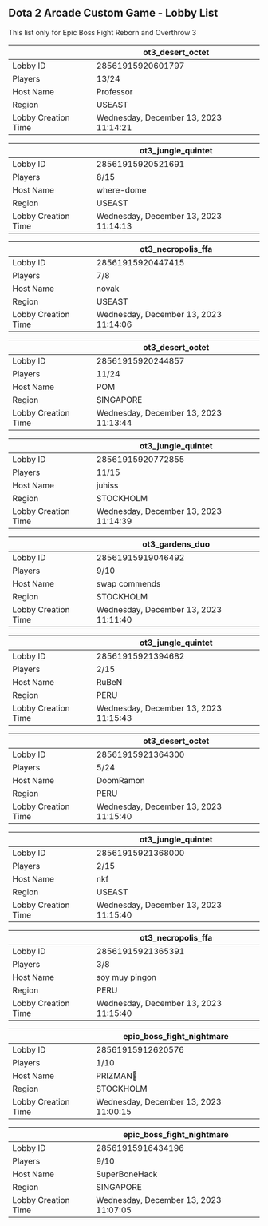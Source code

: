 ## Dota 2 Arcade Custom Game - Lobby List

This list only for Epic Boss Fight Reborn and Overthrow 3

|  | ot3_desert_octet |
| ------ | ------ |
| Lobby ID | 28561915920601797 |
| Players | 13/24 |
| Host Name | Professor |
| Region | USEAST |
| Lobby Creation Time | Wednesday, December 13, 2023 11:14:21 |


|  | ot3_jungle_quintet |
| ------ | ------ |
| Lobby ID | 28561915920521691 |
| Players | 8/15 |
| Host Name | where-dome |
| Region | USEAST |
| Lobby Creation Time | Wednesday, December 13, 2023 11:14:13 |


|  | ot3_necropolis_ffa |
| ------ | ------ |
| Lobby ID | 28561915920447415 |
| Players | 7/8 |
| Host Name | novak |
| Region | USEAST |
| Lobby Creation Time | Wednesday, December 13, 2023 11:14:06 |


|  | ot3_desert_octet |
| ------ | ------ |
| Lobby ID | 28561915920244857 |
| Players | 11/24 |
| Host Name | POM |
| Region | SINGAPORE |
| Lobby Creation Time | Wednesday, December 13, 2023 11:13:44 |


|  | ot3_jungle_quintet |
| ------ | ------ |
| Lobby ID | 28561915920772855 |
| Players | 11/15 |
| Host Name | juhiss |
| Region | STOCKHOLM |
| Lobby Creation Time | Wednesday, December 13, 2023 11:14:39 |


|  | ot3_gardens_duo |
| ------ | ------ |
| Lobby ID | 28561915919046492 |
| Players | 9/10 |
| Host Name | swap commends |
| Region | STOCKHOLM |
| Lobby Creation Time | Wednesday, December 13, 2023 11:11:40 |


|  | ot3_jungle_quintet |
| ------ | ------ |
| Lobby ID | 28561915921394682 |
| Players | 2/15 |
| Host Name | RuBeN |
| Region | PERU |
| Lobby Creation Time | Wednesday, December 13, 2023 11:15:43 |


|  | ot3_desert_octet |
| ------ | ------ |
| Lobby ID | 28561915921364300 |
| Players | 5/24 |
| Host Name | DoomRamon |
| Region | PERU |
| Lobby Creation Time | Wednesday, December 13, 2023 11:15:40 |


|  | ot3_jungle_quintet |
| ------ | ------ |
| Lobby ID | 28561915921368000 |
| Players | 2/15 |
| Host Name | nkf |
| Region | USEAST |
| Lobby Creation Time | Wednesday, December 13, 2023 11:15:40 |


|  | ot3_necropolis_ffa |
| ------ | ------ |
| Lobby ID | 28561915921365391 |
| Players | 3/8 |
| Host Name | soy muy pingon |
| Region | PERU |
| Lobby Creation Time | Wednesday, December 13, 2023 11:15:40 |


|  | epic_boss_fight_nightmare |
| ------ | ------ |
| Lobby ID | 28561915912620576 |
| Players | 1/10 |
| Host Name | PRIZMAN📿 |
| Region | STOCKHOLM |
| Lobby Creation Time | Wednesday, December 13, 2023 11:00:15 |


|  | epic_boss_fight_nightmare |
| ------ | ------ |
| Lobby ID | 28561915916434196 |
| Players | 9/10 |
| Host Name | SuperBoneHack |
| Region | SINGAPORE |
| Lobby Creation Time | Wednesday, December 13, 2023 11:07:05 |


